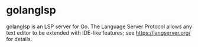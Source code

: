 # golanglsp
golanglsp is an LSP server for Go. The Language Server Protocol allows any text editor to be extended with IDE-like features; see https://langserver.org/ for details.



